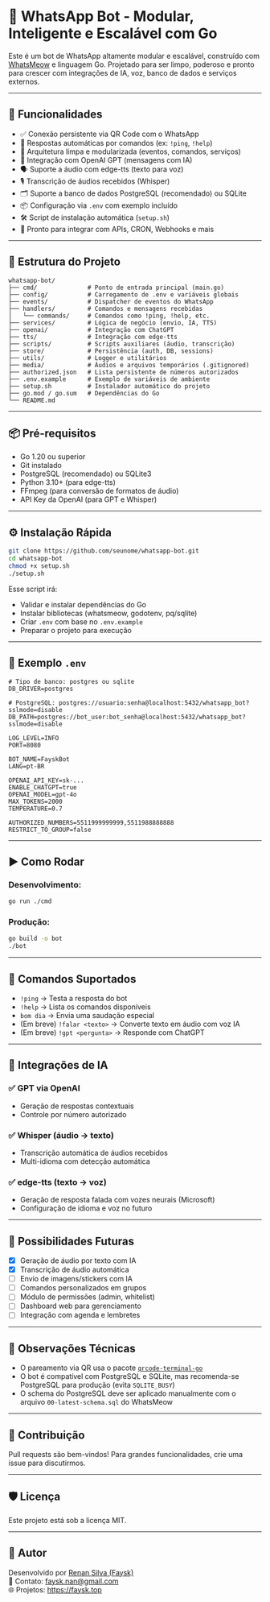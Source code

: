 # 🤖 WhatsApp Bot - Modular, Inteligente e Escalável com Go

Este é um bot de WhatsApp altamente modular e escalável, construído com [WhatsMeow](https://github.com/tulir/whatsmeow) e linguagem Go. Projetado para ser limpo, poderoso e pronto para crescer com integrações de IA, voz, banco de dados e serviços externos.

---

## 🚀 Funcionalidades

- ✅ Conexão persistente via QR Code com o WhatsApp
- 💬 Respostas automáticas por comandos (ex: `!ping`, `!help`)
- 🧱 Arquitetura limpa e modularizada (eventos, comandos, serviços)
- 🧠 Integração com OpenAI GPT (mensagens com IA)
- 🗣️ Suporte a áudio com edge-tts (texto para voz)
- 🎙️ Transcrição de áudios recebidos (Whisper)
- 🗂️ Suporte a banco de dados PostgreSQL (recomendado) ou SQLite
- 📦 Configuração via `.env` com exemplo incluído
- 🛠️ Script de instalação automática (`setup.sh`)
- 🔌 Pronto para integrar com APIs, CRON, Webhooks e mais

---

## 📁 Estrutura do Projeto

```
whatsapp-bot/
├── cmd/              # Ponto de entrada principal (main.go)
├── config/           # Carregamento de .env e variáveis globais
├── events/           # Dispatcher de eventos do WhatsApp
├── handlers/         # Comandos e mensagens recebidas
│   └── commands/     # Comandos como !ping, !help, etc.
├── services/         # Lógica de negócio (envio, IA, TTS)
├── openai/           # Integração com ChatGPT
├── tts/              # Integração com edge-tts
├── scripts/          # Scripts auxiliares (áudio, transcrição)
├── store/            # Persistência (auth, DB, sessions)
├── utils/            # Logger e utilitários
├── media/            # Áudios e arquivos temporários (.gitignored)
├── authorized.json   # Lista persistente de números autorizados
├── .env.example      # Exemplo de variáveis de ambiente
├── setup.sh          # Instalador automático do projeto
├── go.mod / go.sum   # Dependências do Go
└── README.md
```

---

## 📦 Pré-requisitos

- Go 1.20 ou superior
- Git instalado
- PostgreSQL (recomendado) ou SQLite3
- Python 3.10+ (para edge-tts)
- FFmpeg (para conversão de formatos de áudio)
- API Key da OpenAI (para GPT e Whisper)

---

## ⚙️ Instalação Rápida

```bash
git clone https://github.com/seunome/whatsapp-bot.git
cd whatsapp-bot
chmod +x setup.sh
./setup.sh
```

Esse script irá:
- Validar e instalar dependências do Go
- Instalar bibliotecas (whatsmeow, godotenv, pq/sqlite)
- Criar `.env` com base no `.env.example`
- Preparar o projeto para execução

---

## 📄 Exemplo `.env`

```env
# Tipo de banco: postgres ou sqlite
DB_DRIVER=postgres

# PostgreSQL: postgres://usuario:senha@localhost:5432/whatsapp_bot?sslmode=disable
DB_PATH=postgres://bot_user:bot_senha@localhost:5432/whatsapp_bot?sslmode=disable

LOG_LEVEL=INFO
PORT=8080

BOT_NAME=FayskBot
LANG=pt-BR

OPENAI_API_KEY=sk-...
ENABLE_CHATGPT=true
OPENAI_MODEL=gpt-4o
MAX_TOKENS=2000
TEMPERATURE=0.7

AUTHORIZED_NUMBERS=5511999999999,5511988888888
RESTRICT_TO_GROUP=false
```

---

## ▶️ Como Rodar

### Desenvolvimento:

```bash
go run ./cmd
```

### Produção:

```bash
go build -o bot
./bot
```

---

## 💬 Comandos Suportados

- `!ping` → Testa a resposta do bot
- `!help` → Lista os comandos disponíveis
- `bom dia` → Envia uma saudação especial
- (Em breve) `!falar <texto>` → Converte texto em áudio com voz IA
- (Em breve) `!gpt <pergunta>` → Responde com ChatGPT

---

## 🧠 Integrações de IA

### ✅ GPT via OpenAI
- Geração de respostas contextuais
- Controle por número autorizado

### ✅ Whisper (áudio → texto)
- Transcrição automática de áudios recebidos
- Multi-idioma com detecção automática

### ✅ edge-tts (texto → voz)
- Geração de resposta falada com vozes neurais (Microsoft)
- Configuração de idioma e voz no futuro

---

## 🔮 Possibilidades Futuras

- [x] Geração de áudio por texto com IA
- [x] Transcrição de áudio automática
- [ ] Envio de imagens/stickers com IA
- [ ] Comandos personalizados em grupos
- [ ] Módulo de permissões (admin, whitelist)
- [ ] Dashboard web para gerenciamento
- [ ] Integração com agenda e lembretes

---

## 📑 Observações Técnicas

- O pareamento via QR usa o pacote [`qrcode-terminal-go`](https://github.com/Baozisoftware/qrcode-terminal-go)
- O bot é compatível com PostgreSQL e SQLite, mas recomenda-se PostgreSQL para produção (evita `SQLITE_BUSY`)
- O schema do PostgreSQL deve ser aplicado manualmente com o arquivo `00-latest-schema.sql` do WhatsMeow

---

## 🤝 Contribuição

Pull requests são bem-vindos! Para grandes funcionalidades, crie uma issue para discutirmos.

---

## 🛡️ Licença

Este projeto está sob a licença MIT.

---

## 👤 Autor

Desenvolvido por [Renan Silva (Faysk)](https://github.com/faysk)  
📧 Contato: faysk.nan@gmail.com  
🌐 Projetos: https://faysk.top
